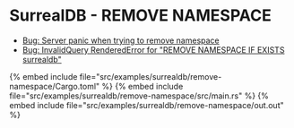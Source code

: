 # SurrealDB - REMOVE NAMESPACE

* [Bug: Server panic when trying to remove namespace](https://github.com/surrealdb/surrealdb/issues/3903)
* [Bug: InvalidQuery RenderedError for "REMOVE NAMESPACE IF EXISTS surrealdb"](https://github.com/surrealdb/surrealdb/issues/3904)

{% embed include file="src/examples/surrealdb/remove-namespace/Cargo.toml" %}
{% embed include file="src/examples/surrealdb/remove-namespace/src/main.rs" %}
{% embed include file="src/examples/surrealdb/remove-namespace/out.out" %}


